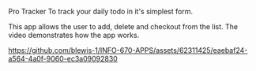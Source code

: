 Pro Tracker To track your daily todo in it's simplest form.

This app allows the user to add, delete and checkout from the list. The video demonstrates how the app works.

https://github.com/blewis-1/INFO-670-APPS/assets/62311425/eaebaf24-a564-4a0f-9060-ec3a09092830

